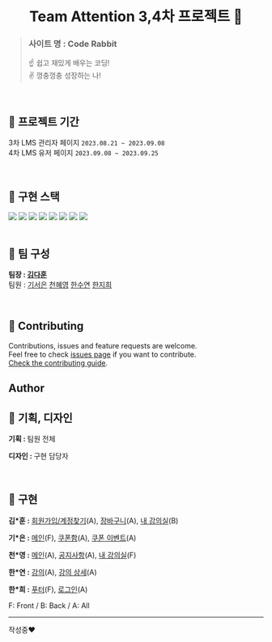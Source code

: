 <h1 align="center">Team Attention 3,4차 프로젝트  👋</h1>

> <h3>사이트 명 : Code Rabbit</h3>☝️ 쉽고 재밌게 배우는 코딩! <br>✌️ 껑충껑충 성장하는 나!

<br>

## 📝 프로젝트 기간

3차 LMS 관리자 페이지 `2023.08.21 ~ 2023.09.08`<br>
4차 LMS 유저 페이지 `2023.09.08 ~ 2023.09.25`

<br>

## 🚀 구현 스택
<span>
  <img src="https://img.shields.io/badge/HTML5-E34F26?style=flat&logo=html5&logoColor=white">
  <img src="https://img.shields.io/badge/CSS3-1572B6?style=flat&logo=css3&logoColor=white">
  <img src="https://img.shields.io/badge/JavaScript-F7DF1E?style=flat&logo=javascript&logoColor=white"/>
  <img src="https://img.shields.io/badge/jQuery-0769AD?style=flat&logo=jquery&logoColor=white">
  <img src="https://img.shields.io/badge/Bootstrap-7952B3?style=flat&logo=bootstrap&logoColor=white"/>
  <img src="https://img.shields.io/badge/php-777BB4?style=flat&logo=php&logoColor=white">
  <img src="https://img.shields.io/badge/MySQL-0769AD?style=flat&logo=mysql&logoColor=white"/>
  <img src="https://img.shields.io/badge/Apache-D21218?style=flat&logo=apache&logoColor=white"/>
</span>

<br>
<br>

## 🐰 팀 구성

**팀장 : [김다훈](https://github.com/hoon95)**<br />
팀원 : [기서은](https://github.com/rltjdms) 
[천혜영](https://github.com/HyeYoungee)
[한수연](https://github.com/SOOSLOANE)
[한지희](https://github.com/jijihui22)

<br>

## 🤝 Contributing

Contributions, issues and feature requests are welcome.<br />
Feel free to check [issues page](https://github.com/kefranabg/readme-md-generator/issues) if you want to contribute.<br />
[Check the contributing guide](./CONTRIBUTING.md).<br />

## Author


## 🎨 기획, 디자인

<p><b>기획 : </b>팀원 전체</p>
<p><b>디자인 : </b>구현 담당자</p>

<br>

## 🌈 구현
<p><b>김*훈 :</b>
      <a href="/attention/user/member/signup.php"> 회원가입/계정찾기</a>(A),
      <a href="/attention/user/cart/cart.php"> 장바구니</a>(A),
      <a href="/attention/user/my_class/my_class.php"> 내 강의실</a>(B)
    </p>
    <p><b>기*은 :</b>
      <a href="/attention/user/index.php"> 메인</a>(F),
      <a href="/attention/user/coupon.php"> 쿠폰함</a>(A),
      <a href="/attention/user/event_vs2.0.php"> 쿠폰 이벤트</a>(A)
    </p>
    <p><b>천*영 :</b>
      <a href="/attention/user/index.php"> 메인</a>(A),
      <a href="/attention/user/community/notice.php"> 공지사항</a>(A),
      <a href="/attention/user/my_class/my_class.php"> 내 강의실</a>(F)
    </p>
    <p><b>한*연 :</b>
      <a href="/attention/user/class/class_whole_list.php"> 강의</a>(A),
      <a href="/attention/user/class/class_detail_view.php?pid=72"> 강의 상세</a>(A)
    </p>
    <p><b>한*희 :</b>
      <a href="/attention/user/index.php"> 푸터</a>(F),
      <a href="/attention/user/login.php"> 로그인</a>(A)
    </p>
    <p class="text5">F: Front / B: Back / A: All</p>

---
작성중❤️
